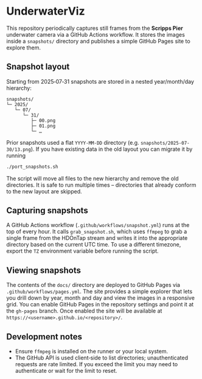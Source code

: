 # UnderwaterViz

This repository periodically captures still frames from the **Scripps Pier**
underwater camera via a GitHub Actions workflow. It stores the images
inside a `snapshots/` directory and publishes a simple GitHub Pages site
to explore them.

## Snapshot layout

Starting from 2025‑07‑31 snapshots are stored in a nested
year/month/day hierarchy:

```
snapshots/
└─ 2025/
   └─ 07/
      └─ 31/
         ├─ 00.png
         ├─ 01.png
         └─ …
```

Prior snapshots used a flat `YYYY‑MM‑DD` directory (e.g. `snapshots/2025-07-30/13.png`).
If you have existing data in the old layout you can migrate it by running

```bash
./port_snapshots.sh
```

The script will move all files to the new hierarchy and remove the old
directories. It is safe to run multiple times – directories that already
conform to the new layout are skipped.

## Capturing snapshots

A GitHub Actions workflow (`.github/workflows/snapshot.yml`) runs at the top
of every hour. It calls `grab_snapshot.sh`, which uses `ffmpeg` to grab a
single frame from the HDOnTap stream and writes it into the appropriate
directory based on the current UTC time. To use a different timezone,
export the `TZ` environment variable before running the script.

## Viewing snapshots

The contents of the `docs/` directory are deployed to GitHub Pages via
`.github/workflows/pages.yml`. The site provides a simple explorer that
lets you drill down by year, month and day and view the images in a
responsive grid. You can enable GitHub Pages in the repository settings
and point it at the `gh-pages` branch. Once enabled the site will be
available at `https://<username>.github.io/<repository>/`.

## Development notes

* Ensure `ffmpeg` is installed on the runner or your local system.
* The GitHub API is used client‑side to list directories; unauthenticated
requests are rate limited. If you exceed the limit you may need to
authenticate or wait for the limit to reset.
